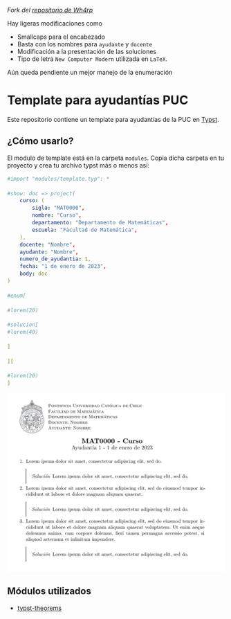 *Fork del [repositorio de Wh4rp](https://github.com/Wh4rp/Typst-PUC)*

Hay ligeras modificaciones como 

- Smallcaps para el encabezado
- Basta con los nombres para `ayudante` y `docente`
- Modificación a la presentación de las soluciones
- Tipo de letra `New Computer Modern` utilizada en `LaTeX`.

Aún queda pendiente un mejor manejo de la enumeración 


# Template para ayudantías PUC



Este repositorio contiene un template para ayudantías de la PUC en [Typst](https://typst.app/).

## ¿Cómo usarlo?

El modulo de template está en la carpeta `modules`. Copia dicha carpeta en tu proyecto y crea tu archivo typst más o menos así:

```yaml
#import "modules/template.typ": *

#show: doc => project(
    curso: (
        sigla: "MAT0000",
        nombre: "Curso",
        departamento: "Departamento de Matemáticas",
        escuela: "Facultad de Matemática",
    ),
    docente: "Nombre",
    ayudante: "Nombre",
    numero_de_ayudantia: 1,
    fecha: "1 de enero de 2023",
    body: doc
)

#enum[

#lorem(20)

#solucion[
#lorem(40)

]

][

#lorem(20)
]
```

![Example](./example.png)

## Módulos utilizados

- [typst-theorems](https://github.com/sahasatvik/typst-theorems)

